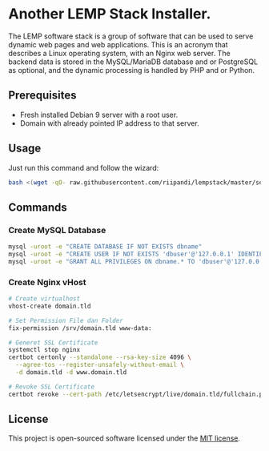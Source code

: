 # Another LEMP Stack Installer.

The LEMP software stack is a group of software that can be used to
serve dynamic web pages and web applications. This is an acronym
that describes a Linux operating system, with an Nginx web server.
The backend data is stored in the MySQL/MariaDB database and or
PostgreSQL as optional, and the dynamic processing is handled by
PHP and or Python.

## Prerequisites

- Fresh installed Debian 9 server with a root user.
- Domain with already pointed IP address to that server.

## Usage

Just run this command and follow the wizard:

```bash
bash <(wget -qO- raw.githubusercontent.com/riipandi/lempstack/master/setup.sh)
```

## Commands

### Create MySQL Database

```bash
mysql -uroot -e "CREATE DATABASE IF NOT EXISTS dbname"
mysql -uroot -e "CREATE USER IF NOT EXISTS 'dbuser'@'127.0.0.1' IDENTIFIED BY 'dbpass'"
mysql -uroot -e "GRANT ALL PRIVILEGES ON dbname.* TO 'dbuser'@'127.0.0.1'; FLUSH PRIVILEGES"
```

### Create Nginx vHost

```bash
# Create virtualhost
vhost-create domain.tld

# Set Permission File dan Folder
fix-permission /srv/domain.tld www-data:

# Generet SSL Certificate
systemctl stop nginx
certbot certonly --standalone --rsa-key-size 4096 \
  --agree-tos --register-unsafely-without-email \
  -d domain.tld -d www.domain.tld

# Revoke SSL Certificate
certbot revoke --cert-path /etc/letsencrypt/live/domain.tld/fullchain.pem
```

## License

This project is open-sourced software licensed under the
[MIT license](https://opensource.org/licenses/MIT).
